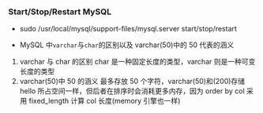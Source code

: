 ### Start/Stop/Restart MySQL

- sudo /usr/local/mysql/support-files/mysql.server start/stop/restart

- MySQL 中`varchar`与`char`的区别以及 varchar(50)中的 50 代表的涵义

1. varchar 与 char 的区别
   char 是一种固定长度的类型，varchar 则是一种可变长度的类型
2. varchar(50)中 50 的涵义
   最多存放 50 个字符，varchar(50)和(200)存储 hello 所占空间一样，但后者在排序时会消耗更多内存，因为 order by col 采用 fixed_length 计算 col 长度(memory 引擎也一样)
